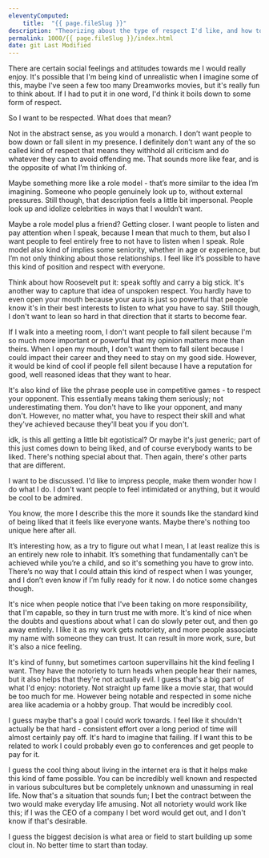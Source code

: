 ```yaml
---
eleventyComputed:
    title:  "{{ page.fileSlug }}"
description: "Theorizing about the type of respect I'd like, and how to get it"
permalink: 1000/{{ page.fileSlug }}/index.html
date: git Last Modified
---
```


There are certain social feelings and attitudes towards me I would really enjoy. It's possible that I'm being kind of unrealistic when I imagine some of this, maybe I've seen a few too many Dreamworks movies, but it's really fun to think about. If I had to put it in one word, I'd think it boils down to some form of respect.

So I want to be respected. What does that mean?

Not in the abstract sense, as you would a monarch. I don’t want people to bow down or fall silent in my presence. I definitely don’t want any of the so called kind of respect that means they withhold all criticism and do whatever they can to avoid offending me. That sounds more like fear, and is the opposite of what I’m thinking of.

Maybe something more like a role model - that’s more similar to the idea I’m imagining. Someone who people genuinely look up to, without external pressures. Still though, that description feels a little bit impersonal. People look up and idolize celebrities in ways that I wouldn’t want.

Maybe a role model plus a friend? Getting closer. I want people to listen and pay attention when I speak, because I mean that much to them, but also I want people to feel entirely free to not have to listen when I speak. Role model also kind of implies some seniority, whether in age or experience, but I’m not only thinking about those relationships. I feel like it’s possible to have this kind of position and respect with everyone.

Think about how Roosevelt put it: speak softly and carry a big stick. It's another way to capture that idea of unspoken respect. You hardly have to even open your mouth because your aura is just so powerful that people know it's in their best interests to listen to what you have to say. Still though, I don't want to lean so hard in that direction that it starts to become fear.

If I walk into a meeting room, I don't want people to fall silent because I'm so much more important or powerful that my opinion matters more than theirs. When I open my mouth, I don't want them to fall silent because I could impact their career and they need to stay on my good side. However, it would be kind of cool if people fell silent because I have a reputation for good, well reasoned ideas that they want to hear.

It's also kind of like the phrase people use in competitive games - to respect your opponent. This essentially means taking them seriously; not underestimating them. You don't have to like your opponent, and many don't. However, no matter what, you have to respect their skill and what they've achieved because they'll beat you if you don't.

idk, is this all getting a little bit egotistical? Or maybe it's just generic; part of this just comes down to being liked, and of course everybody wants to be liked. There's nothing special about that. Then again, there's other parts that are different.

I want to be discussed. I'd like to impress people, make them wonder how I do what I do. I don't want people to feel intimidated or anything, but it would be cool to be admired.

You know, the more I describe this the more it sounds like the standard kind of being liked that it feels like everyone wants. Maybe there's nothing too unique here after all. 

It’s interesting how, as a try to figure out what I mean, I at least realize this is an entirely new role to inhabit. It’s something that fundamentally can’t be achieved while you’re a child, and so it's something you have to grow into. There’s no way that I could attain this kind of respect when I was younger, and I don’t even know if I’m fully ready for it now. I do notice some changes though.

It's nice when people notice that I've been taking on more responsibility, that I'm capable, so they in turn trust me with more. It's kind of nice when the doubts and questions about what I can do slowly peter out, and then go away entirely. I like it as my work gets notoriety, and more people associate my name with someone they can trust. It can result in more work, sure, but it's also a nice feeling.

It's kind of funny, but sometimes cartoon supervillains hit the kind feeling I want. They have the notoriety to turn heads when people hear their names, but it also helps that they're not actually evil. I guess that's a big part of what I'd enjoy: notoriety. Not straight up fame like a movie star, that would be too much for me. However being notable and respected in some niche area like academia or a hobby group. That would be incredibly cool.

I guess maybe that's a goal I could work towards. I feel like it shouldn't actually be that hard - consistent effort over a long period of time will almost certainly pay off. It's hard to imagine that failing. If I want this to be related to work I could probably even go to conferences and get people to pay for it.

I guess the cool thing about living in the internet era is that it helps make this kind of fame possible. You can be incredibly well known and respected in various subcultures but be completely unknown and unassuming in real life. Now that's a situation that sounds fun; I bet the contract between the two would make everyday life amusing. Not all notoriety would work like this; if I was the CEO of a company I bet word would get out, and I don't know if that's desirable.

I guess the biggest decision is what area or field to start building up some clout in. No better time to start than today.